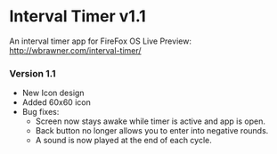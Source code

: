 # Interval Timer v1.1
An interval timer app for FireFox OS
Live Preview: http://wbrawner.com/interval-timer/

### Version 1.1 
* New Icon design
* Added 60x60 icon 
* Bug fixes: 
  - Screen now stays awake while timer is active and app is open.
  - Back button no longer allows you to enter into negative rounds.
  - A sound is now played at the end of each cycle.